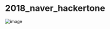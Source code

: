 # 2018_naver_hackertone

![image](https://user-images.githubusercontent.com/31677483/39560823-44c577d2-4edc-11e8-8c3a-75ebd1ecfd3a.png)
